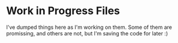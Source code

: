 # Work in Progress Files
I've dumped things here as I'm working on them. Some of them are promissing, and others are not, but I'm saving the code for later :)
